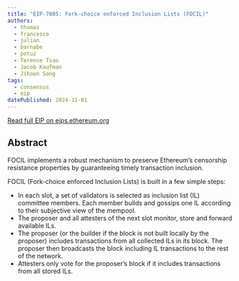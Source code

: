 ```yaml
---
title: "EIP-7805: Fork-choice enforced Inclusion Lists (FOCIL)"
authors:
  - thomas
  - francesco
  - julian
  - barnabe
  - potuz
  - Terence Tsao
  - Jacob Kaufman
  - Jihoon Song
tags:
  - consensus
  - eip
datePublished: 2024-11-01
---
```


[Read full EIP on eips.ethereum.org](https://eips.ethereum.org/EIPS/eip-7805)


## Abstract
FOCIL implements a robust mechanism to preserve Ethereum’s censorship resistance properties by guaranteeing timely transaction inclusion.

FOCIL (Fork-choice enforced Inclusion Lists) is built in a few simple steps:
* In each slot, a set of validators is selected as inclusion list (IL) committee members. Each member builds and gossips one IL according to their subjective view of the mempool.
* The proposer and all attesters of the next slot monitor, store and forward available ILs.
* The proposer (or the builder if the block is not built locally by the proposer) includes transactions from all collected ILs in its block. The proposer then broadcasts the block including IL transactions to the rest of the network.
* Attesters only vote for the proposer’s block if it includes transactions from all stored ILs.

